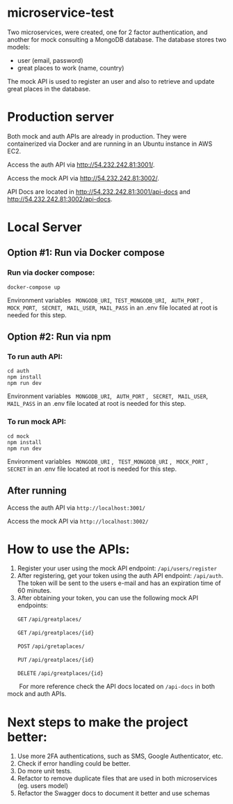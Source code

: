 # microservice-test

Two microservices, were created, one for 2 factor authentication, and another for mock consulting a MongoDB database. The database stores two models: 
- user (email, password)
- great places to work (name, country)

The mock API is used to register an user and also to retrieve and update great places in the database.

# Production server
Both mock and auth APIs are already in production. They were containerized via Docker and are running in an Ubuntu instance in AWS EC2.

Access the auth API via http://54.232.242.81:3001/. 

Access the mock API via http://54.232.242.81:3002/. 

API Docs are located in http://54.232.242.81:3001/api-docs and http://54.232.242.81:3002/api-docs.

# Local Server

## Option #1: Run via Docker compose
### Run via docker compose:
``` 
docker-compose up
```
Environment variables  ``` MONGODB_URI```,``` TEST_MONGODB_URI```, ``` AUTH_PORT``` ,``` MOCK_PORT```, ``` SECRET```, ``` MAIL_USER```,``` MAIL_PASS``` in an .env file located at root is needed for this step.

## Option #2: Run via npm

### To run auth API: 
``` 
cd auth
npm install
npm run dev
```
Environment variables  ``` MONGODB_URI```, ``` AUTH_PORT``` , ``` SECRET```, ``` MAIL_USER```,``` MAIL_PASS``` in an .env file located at root is needed for this step.


### To run mock API:
``` 
cd mock
npm install
npm run dev
```
Environment variables  ``` MONGODB_URI``` , ``` TEST_MONGODB_URI``` , ``` MOCK_PORT``` , ``` SECRET``` in an .env file located at root is needed for this step.

## After running
Access the auth API via ```http://localhost:3001/```

Access the mock API via ```http://localhost:3002/```

# How to use the APIs:
1) Register your user using the mock API endpoint:  ```/api/users/register```
2) After registering, get your token using the auth API endpoint: ```/api/auth```. The token will be sent to the users e-mail and has an expiration time of 60 minutes.
3) After obtaining your token, you can use the following mock API endpoints:

  &nbsp;&nbsp;&nbsp;&nbsp;&nbsp;&nbsp;```GET``` ```/api/greatplaces/```

  &nbsp;&nbsp;&nbsp;&nbsp;&nbsp;&nbsp;```GET``` ```/api/greatplaces/{id}```

  &nbsp;&nbsp;&nbsp;&nbsp;&nbsp;&nbsp;```POST``` ```/api/gretaplaces/```

  &nbsp;&nbsp;&nbsp;&nbsp;&nbsp;&nbsp;```PUT``` ```/api/greatplaces/{id}```

  &nbsp;&nbsp;&nbsp;&nbsp;&nbsp;&nbsp;```DELETE``` ```/api/greatplaces/{id}```
  
  &nbsp;&nbsp;&nbsp;&nbsp;&nbsp;&nbsp; For more reference check the API docs located on ```/api-docs``` in both mock and auth APIs.

# Next steps to make the project better:
1) Use more 2FA authentications, such as SMS, Google Authenticator, etc.
2) Check if error handling could be better.
3) Do more unit tests.
4) Refactor to remove duplicate files that are used in both microservices (eg. users model)
5) Refactor the Swagger docs to document it better and use schemas




